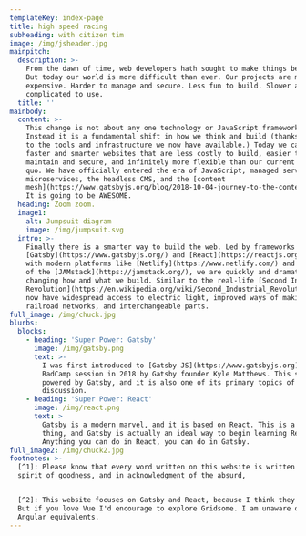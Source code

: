 ```yaml
---
templateKey: index-page
title: high speed racing
subheading: with citizen tim
image: /img/jsheader.jpg
mainpitch:
  description: >-
    From the dawn of time, web developers hath sought to make things better.[^1]
    But today our world is more difficult than ever. Our projects are more
    expensive. Harder to manage and secure. Less fun to build. Slower and more
    complicated to use.
  title: ''
mainbody:
  content: >-
    This change is not about any one technology or JavaScript framework.[^2] 
    Instead it is a fundamental shift in how we think and build (thanks largely
    to the tools and infrastructure we now have available.) Today we can build
    faster and smarter websites that are less costly to build, easier to
    maintain and secure, and infinitely more flexible than our current status
    quo. We have officially entered the era of JavaScript, managed services,
    microservices, the headless CMS, and the [content
    mesh](https://www.gatsbyjs.org/blog/2018-10-04-journey-to-the-content-mesh/).
    It is going to be AWESOME.
  heading: Zoom zoom.
  image1:
    alt: Jumpsuit diagram
    image: /img/jumpsuit.svg
  intro: >-
    Finally there is a smarter way to build the web. Led by frameworks such as
    [Gatsby](https://www.gatsbyjs.org/) and [React](https://reactjs.org/), along
    with modern platforms like [Netlify](https://www.netlify.com/) and the rise
    of the [JAMstack](https://jamstack.org/), we are quickly and dramatically
    changing how and what we build. Similar to the real-life [Second Industrial
    Revolution](https://en.wikipedia.org/wiki/Second_Industrial_Revolution), we
    now have widespread access to electric light, improved ways of making steel,
    railroad networks, and interchangeable parts.
full_image: /img/chuck.jpg
blurbs:
  blocks:
    - heading: 'Super Power: Gatsby'
      image: /img/gatsby.png
      text: >-
        I was first introduced to [Gatsby JS](https://www.gatsbyjs.org) at a
        BadCamp session in 2018 by Gatsby founder Kyle Matthews. This site is
        powered by Gatsby, and it is also one of its primary topics of
        discussion.
    - heading: 'Super Power: React'
      image: /img/react.png
      text: >
        Gatsby is a modern marvel, and it is based on React. This is a good
        thing, and Gatsby is actually an ideal way to begin learning React.
        Anything you can do in React, you can do in Gatsby.
full_image2: /img/chuck2.jpg
footnotes: >-
  [^1]: Please know that every word written on this website is written in the
  spirit of goodness, and in acknowledgment of the absurd,


  [^2]: This website focuses on Gatsby and React, because I think they are best.
  But if you love Vue I'd encourage to explore Gridsome. I am unaware of any
  Angular equivalents.
---
```


